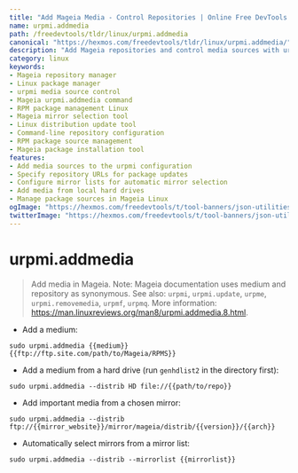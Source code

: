 ```yaml
---
title: "Add Mageia Media - Control Repositories | Online Free DevTools by Hexmos"
name: urpmi.addmedia
path: /freedevtools/tldr/linux/urpmi.addmedia
canonical: "https://hexmos.com/freedevtools/tldr/linux/urpmi.addmedia/"
description: "Add Mageia repositories and control media sources with urpmi.addmedia. Manage package sources and update your system effortlessly. Free online tool, no registration required."
category: linux
keywords:
- Mageia repository manager
- Linux package manager
- urpmi media source control
- Mageia urpmi.addmedia command
- RPM package management Linux
- Mageia mirror selection tool
- Linux distribution update tool
- Command-line repository configuration
- RPM package source management
- Mageia package installation tool
features:
- Add media sources to the urpmi configuration
- Specify repository URLs for package updates
- Configure mirror lists for automatic mirror selection
- Add media from local hard drives
- Manage package sources in Mageia Linux
ogImage: "https://hexmos.com/freedevtools/t/tool-banners/json-utilities-banner.png"
twitterImage: "https://hexmos.com/freedevtools/t/tool-banners/json-utilities-banner.png"
---
```


# urpmi.addmedia

> Add media in Mageia.
> Note: Mageia documentation uses medium and repository as synonymous.
> See also: `urpmi`, `urpmi.update`, `urpme`, `urpmi.removemedia`, `urpmf`, `urpmq`.
> More information: <https://man.linuxreviews.org/man8/urpmi.addmedia.8.html>.

- Add a medium:

`sudo urpmi.addmedia {{medium}} {{ftp://ftp.site.com/path/to/Mageia/RPMS}}`

- Add a medium from a hard drive (run `genhdlist2` in the directory first):

`sudo urpmi.addmedia --distrib HD file://{{path/to/repo}}`

- Add important media from a chosen mirror:

`sudo urpmi.addmedia --distrib ftp://{{mirror_website}}/mirror/mageia/distrib/{{version}}/{{arch}}`

- Automatically select mirrors from a mirror list:

`sudo urpmi.addmedia --distrib --mirrorlist {{mirrorlist}}`
